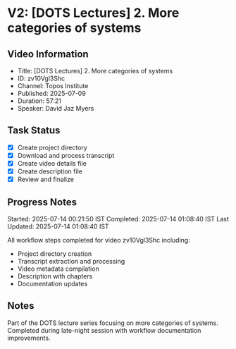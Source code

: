 # V2: [DOTS Lectures] 2. More categories of systems

## Video Information
- Title: [DOTS Lectures] 2. More categories of systems
- ID: zv10Vgl3Shc
- Channel: Topos Institute
- Published: 2025-07-09
- Duration: 57:21
- Speaker: David Jaz Myers

## Task Status
- [x] Create project directory
- [x] Download and process transcript
- [x] Create video details file
- [x] Create description file
- [x] Review and finalize

## Progress Notes
Started: 2025-07-14 00:21:50 IST
Completed: 2025-07-14 01:08:40 IST
Last Updated: 2025-07-14 01:08:40 IST

All workflow steps completed for video zv10Vgl3Shc including:
- Project directory creation
- Transcript extraction and processing
- Video metadata compilation
- Description with chapters
- Documentation updates

## Notes
Part of the DOTS lecture series focusing on more categories of systems. Completed during late-night session with workflow documentation improvements.